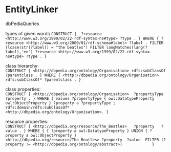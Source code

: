 # EntityLinker

dbPediaQueries

types of given word:\ 
`CONSTRUCT { 
               ?resource <http://www.w3.org/1999/02/22-rdf-syntax-ns#type> ?type .
                }
                WHERE {
                ?resource <http://www.w3.org/2000/01/rdf-schema#label> ?label .
                FILTER (lcase(str(?label)) = "the beatles")
                FILTER langMatches(lang(?label),'en')
                ?resource <http://www.w3.org/1999/02/22-rdf-syntax-ns#type> ?type .
            }`

class hierarchy:\
`CONSTRUCT {
                <http://dbpedia.org/ontology/Organisation> rdfs:subClassOf ?parentclass .
                 }
                 WHERE {
                 <http://dbpedia.org/ontology/Organisation> rdfs:subClassOf* ?parentclass .
             }`
             
class properties:\
`CONSTRUCT {
            <http://dbpedia.org/ontology/Organisation>  ?propertyType   ?property .
                }
                WHERE {
                values ?propertyType { owl:DatatypeProperty owl:ObjectProperty }
                ?property a ?propertyType ;
                rdfs:domain/rdfs:subClassOf* <http://dbpedia.org/ontology/Organisation>.
            }`
            
resource properties:\
`CONSTRUCT {
 <http://dbpedia.org/resource/The_Beatles>   ?property   ?value .
 }
 WHERE {
 { ?property a owl:DatatypeProperty } UNION { ?property a owl:ObjectProperty }      
  <http://dbpedia.org/resource/The_Beatles> ?property  ?value 
  FILTER (?property != <http://dbpedia.org/ontology/abstract>)            
 }`